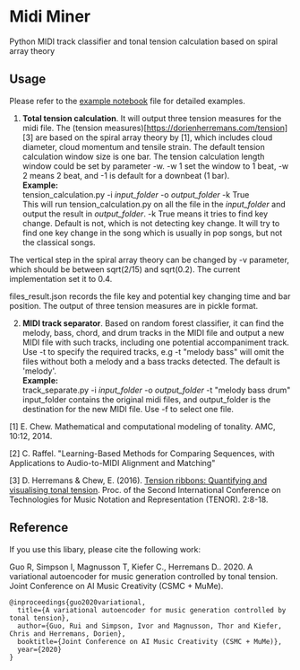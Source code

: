 # Midi Miner
Python MIDI track classifier and tonal tension calculation based on spiral array theory
## Usage
Please refer to the [example notebook](example.ipynb) file for detailed examples.

1. **Total tension calculation**. It will output three tension measures for the midi file. The (tension measures)[https://dorienherremans.com/tension] [3] are based on the spiral array theory by [1], which includes cloud diameter, cloud momentum and tensile strain. The default tension calculation window size is one bar. The tension calculation length window could be set by parameter -w. -w 1 set the window to 1 beat, -w 2 means 2 beat, and -1 is default for a downbeat (1 bar). <br/> **Example:**<br/>tension_calculation.py -i _input_folder_ -o _output_folder_ -k True<br/>
This will run tension_calculation.py on all the file in the _input_folder_ and output the result in 
_output_folder_. -k True means it tries to find key change. Default is not, which is not detecting key change.
It will try to find one key change in the song which is usually in pop songs, but not the classical songs.

The vertical step in the spiral array theory can be changed by -v parameter, which should be between sqrt(2/15) and sqrt(0.2). The current implementation set it to 0.4.



files_result.json records the file key and potential key changing time and bar position. The output of three tension measures are in pickle format. 

2. **MIDI track separator**. Based on random forest classifier, it can find the melody, bass, chord, and drum tracks in the MIDI file and output a new MIDI file with such tracks, including one potential accompaniment track. Use -t to specify the required tracks, e.g -t "melody bass" will omit the files without both a melody and a bass tracks detected. The default is 'melody'. <br/>  **Example:** <br/> track_separate.py -i _input_folder_ -o _output_folder_  -t "melody bass drum" <br/>
input_folder contains the original midi files, and output_folder is the destination for the new MIDI file. Use -f to select one file.


[1] E. Chew. Mathematical and computational modeling of tonality. AMC, 10:12, 2014.

[2] C. Raffel. "Learning-Based Methods for Comparing Sequences, with Applications to Audio-to-MIDI Alignment and Matching"

[3] D. Herremans & Chew, E. (2016). [Tension ribbons: Quantifying and visualising tonal tension](https://dorienherremans.com/sites/default/files/paper_tenor_dh_preprint_small.pdf). Proc. of the Second International Conference on Technologies for Music Notation and Representation (TENOR). 2:8-18.

## Reference

If you use this libary, please cite the following work: 

Guo R, Simpson I, Magnusson T, Kiefer C., Herremans D..  2020.  A variational autoencoder for music generation controlled by tonal tension. Joint Conference on AI Music Creativity (CSMC + MuMe). 

```
@inproceedings{guo2020variational,
  title={A variational autoencoder for music generation controlled by tonal tension},
  author={Guo, Rui and Simpson, Ivor and Magnusson, Thor and Kiefer, Chris and Herremans, Dorien},
  booktitle={Joint Conference on AI Music Creativity (CSMC + MuMe)},
  year={2020}
}
```


